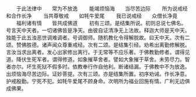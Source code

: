 <!-- { "loadSidebar": true } -->
　　于此法律中　　常为不放逸
　　能竭烦恼海　　当尽苦边际
　　所为说戒经　　和合作长净
　　当共尊敬戒　　如牦牛爱尾
　　我已说戒经　　众僧长净竟
　　福利诸有情　　皆共成佛道
　　初有三颂。是结集所说。初则总说七佛名。号言天中天者。一切诸佛皆是净天。由彼自证清净无上法故。释迦大师是天中天。独能于此五浊恶世调难调者。号调御师。随机教化令得解脱故。曰天中天。次有二颂。赞佛胜德。诸声闻众尊重戒经。次有二颂。是结集引经。劝希出离勤修解脱。言汝当求出离者。发心出家修出离行。于无常等不应乐著。于佛教勤修者。谓得见道。降伏生死军者。谓得修道。如象摧草舍者。譬如大象摧于草舍。未劳尽力。智者亦尔。坏生死狱不假多时。依教奉行作自他利。断诸结漏。于佛教中不为放逸。出烦恼海尽苦边际。证妙菩提。次有三颂。亦是结集所置。初序劝诫。作长净意。护戒殷勤。宁死不犯。如牦牛爱尾不顾身命。次明所为福业回施有情。广利无边俱成佛果。

